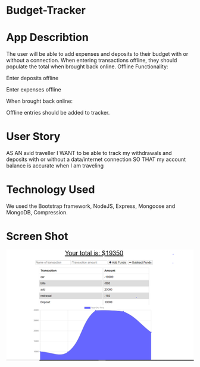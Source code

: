 # Budget-Tracker

# App Describtion

The user will be able to add expenses and deposits to their budget with or without a connection. When entering transactions offline, they should populate the total when brought back online.
Offline Functionality:

Enter deposits offline

Enter expenses offline

When brought back online:

Offline entries should be added to tracker.

# User Story

AS AN avid traveller
I WANT to be able to track my withdrawals and deposits with or without a data/internet connection
SO THAT my account balance is accurate when I am traveling

# Technology Used

We used the Bootstrap framework, NodeJS, Express, Mongoose and MongoDB, Compression.

# Screen Shot

![](/public/icons/budget-tracker.PNG)
